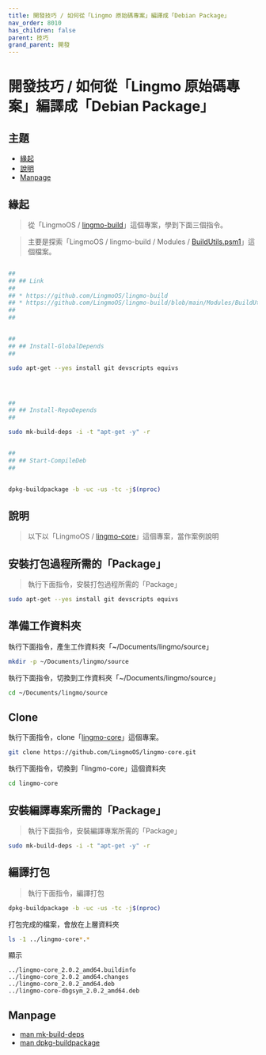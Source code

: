 ```yaml
---
title: 開發技巧 / 如何從「Lingmo 原始碼專案」編譯成「Debian Package」
nav_order: 8010
has_children: false
parent: 技巧
grand_parent: 開發
---
```



# 開發技巧 / 如何從「Lingmo 原始碼專案」編譯成「Debian Package」




## 主題

* [緣起](#緣起)
* [說明](#說明)
* [Manpage](#manpage)




## 緣起

> 從「LingmoOS / [lingmo-build](https://github.com/LingmoOS/lingmo-build)」這個專案，學到下面三個指令。

> 主要是探索「LingmoOS / lingmo-build / Modules / [BuildUtils.psm1](https://github.com/LingmoOS/lingmo-build/blob/main/Modules/BuildUtils.psm1)」這個檔案。

``` sh

##
## ## Link
##
## * https://github.com/LingmoOS/lingmo-build
## * https://github.com/LingmoOS/lingmo-build/blob/main/Modules/BuildUtils.psm1
## 
##


##
## ## Install-GlobalDepends
##

sudo apt-get --yes install git devscripts equivs




##
## ## Install-RepoDepends
##

sudo mk-build-deps -i -t "apt-get -y" -r


##
## ## Start-CompileDeb
##


dpkg-buildpackage -b -uc -us -tc -j$(nproc)

```




## 說明

> 以下以「LingmoOS / [lingmo-core](https://github.com/LingmoOS/lingmo-core)」這個專案，當作案例說明



## 安裝打包過程所需的「Package」

> 執行下面指令，安裝打包過程所需的「Package」

``` sh
sudo apt-get --yes install git devscripts equivs
```




## 準備工作資料夾

執行下面指令，產生工作資料夾「~/Documents/lingmo/source」

``` sh
mkdir -p ~/Documents/lingmo/source
```

執行下面指令，切換到工作資料夾「~/Documents/lingmo/source」

``` sh
cd ~/Documents/lingmo/source
```




## Clone

執行下面指令，clone「[lingmo-core](https://github.com/LingmoOS/lingmo-core)」這個專案。

``` sh
git clone https://github.com/LingmoOS/lingmo-core.git
```

執行下面指令，切換到「lingmo-core」這個資料夾

``` sh
cd lingmo-core
```




## 安裝編譯專案所需的「Package」

> 執行下面指令，安裝編譯專案所需的「Package」

``` sh
sudo mk-build-deps -i -t "apt-get -y" -r
```




## 編譯打包

> 執行下面指令，編譯打包

``` sh
dpkg-buildpackage -b -uc -us -tc -j$(nproc)
```

打包完成的檔案，會放在上層資料夾

``` sh
ls -1 ../lingmo-core*.*
```

顯示

```
../lingmo-core_2.0.2_amd64.buildinfo
../lingmo-core_2.0.2_amd64.changes
../lingmo-core_2.0.2_amd64.deb
../lingmo-core-dbgsym_2.0.2_amd64.deb
```




## Manpage

* [man mk-build-deps](https://manpages.debian.org/stable/devscripts/mk-build-deps.1.en.html)
* [man dpkg-buildpackage](https://manpages.debian.org/stable/dpkg-dev/dpkg-buildpackage.1.en.html)
